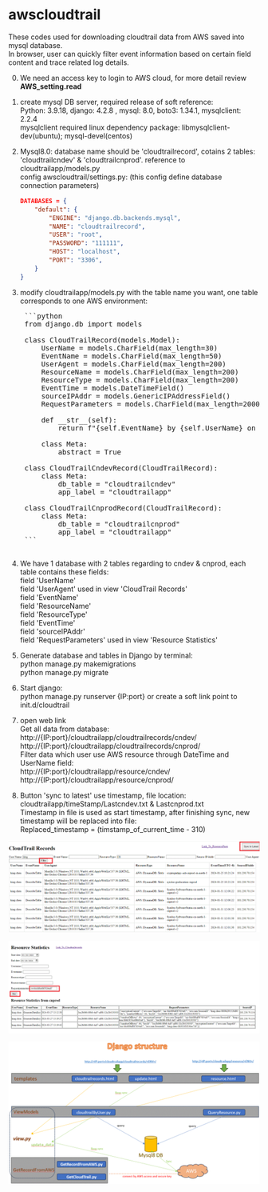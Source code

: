# awscloudtrail 
These codes used for downloading cloudtrail data from AWS saved into mysql database.<br>
In browser, user can quickly filter event information based on certain field content and trace related log details.<br>

0. We need an access key to login to AWS cloud, for more detail review **AWS_setting.read**

1. create mysql DB server, required release of soft reference: <br>
    Python: 3.9.18, django: 4.2.8 , mysql: 8.0, boto3: 1.34.1, mysqlclient: 2.2.4 <br>
    mysqlclient required linux dependency package: libmysqlclient-dev(ubuntu); mysql-devel(centos)

2. Mysql8.0: database name should be 'cloudtrailrecord', cotains 2 tables: <br>
    'cloudtrailcndev' & 'cloudtrailcnprod'. reference to cloudtrailapp/models.py<br>
    config awscloudtrail/settings.py:  (this config define database connection parameters)
    ```json
    DATABASES = {
        "default": {
            "ENGINE": "django.db.backends.mysql",
            "NAME": "cloudtrailrecord",
            "USER": "root",
            "PASSWORD": "111111",
            "HOST": "localhost",
            "PORT": "3306",
        }
    } 


3. modify cloudtrailapp/models.py with the table name you want, one table corresponds to one AWS environment:
    <pre>
    ```python
    from django.db import models

    class CloudTrailRecord(models.Model):
        UserName = models.CharField(max_length=30)
        EventName = models.CharField(max_length=50)
        UserAgent = models.CharField(max_length=200)
        ResourceName = models.CharField(max_length=200)
        ResourceType = models.CharField(max_length=200)
        EventTime = models.DateTimeField()
        sourceIPAddr = models.GenericIPAddressField()
        RequestParameters = models.CharField(max_length=2000, blank=True)

        def __str__(self):
            return f"{self.EventName} by {self.UserName} on {self.EventTime}"

        class Meta:
            abstract = True

    class CloudTrailCndevRecord(CloudTrailRecord):
        class Meta:
            db_table = "cloudtrailcndev"
            app_label = "cloudtrailapp"

    class CloudTrailCnprodRecord(CloudTrailRecord):
        class Meta:
            db_table = "cloudtrailcnprod"
            app_label = "cloudtrailapp"
    ```
    </pre>

4.  We have 1 database with 2 tables regarding to cndev & cnprod, each table contains these fields:<br>
    field 'UserName'<br>
    field 'UserAgent' used in view 'CloudTrail Records'<br>
    field 'EventName'<br>
    field 'ResourceName'<br>
    field 'ResourceType'<br>
    field 'EventTime'<br>
    field 'sourceIPAddr'<br>
    field 'RequestParameters' used in view 'Resource Statistics'<br>

5. Generate database and tables in Django by terminal: <br>
   python manage.py makemigrations <br>
   python manage.py migrate

6. Start django: <br>
   python manage.py runserver {IP:port} or create a soft link point to init.d/cloudtrail

7. open web link<br>
   Get all data from database:<br>
   http://{IP:port}/cloudtrailapp/cloudtrailrecords/cndev/ <br>
   http://{IP:port}/cloudtrailapp/cloudtrailrecords/cnprod/ <br>
   Filter data which user use AWS resource through DateTime and UserName field:<br>
   http://{IP:port}/cloudtrailapp/resource/cndev/ <br>
   http://{IP:port}/cloudtrailapp/resource/cnprod/ <br>

8. Button 'sync to latest' use timestamp, file location: cloudtrailapp/timeStamp/Lastcndev.txt & Lastcnprod.txt<br>
   Timestamp in file is used as start timestamp, after finishing sync, new timestamp will be replaced into file:<br>
   Replaced_timestamp = (timstamp_of_current_time - 310)<br>

![Code Demo](./images/Main.gif)<br>

![Code Demo](./images/resource.gif)<br>

![Code Demo](./images/structure.gif)<br>